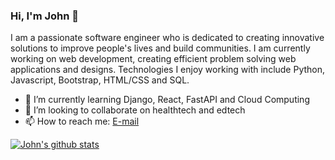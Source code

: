 ### Hi, I'm John 👋

I am a passionate software engineer who is dedicated to creating innovative solutions to improve people's lives and build communities. I am currently working on web development, creating efficient problem solving web applications and designs. Technologies I enjoy working with include Python, Javascript, Bootstrap, HTML/CSS and SQL.

- 🔭 I’m currently learning Django, React, FastAPI and Cloud Computing 
- 👯 I’m looking to collaborate on healthtech and edtech
- 📫 How to reach me: [E-mail](mailto:gitahi109@gmail.com)

[![John's github stats](https://github-readme-stats.vercel.app/api?username=9itahi)](https://github.com/anuraghazra/github-readme-stats)
